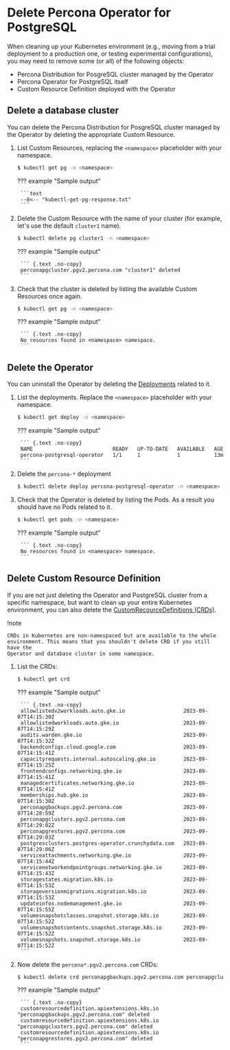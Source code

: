 # Delete Percona Operator for PostgreSQL

When cleaning up your Kubernetes environment (e.g., moving from a trial
deployment to a production one, or testing experimental configurations), you may
need to remove some (or all) of the following objects:

* Percona Distribution for PosgreSQL cluster managed by the Operator
* Percona Operator for PostgreSQL itself
* Custom Resource Definition deployed with the Operator

## Delete a database cluster

You can delete the Percona Distribution for PosgreSQL cluster managed by the
Operator by deleting the appropriate Custom Resource.

1. List Custom Resources, replacing the `<namespace>` placeholder with your
    namespace.
    
    ``` {.bash data-prompt="$"}
    $ kubectl get pg -n <namespace>
    ```

    ??? example "Sample output"

        ```text
        --8<-- "kubectl-get-pg-response.txt"
        ```

2. Delete the Custom Resource with the name of your cluster (for example, let's
    use the default `cluster1` name).

    ``` {.bash data-prompt="$"}
    $ kubectl delete pg cluster1 -n <namespace>
    ```

    ??? example "Sample output"

        ``` {.text .no-copy}
        perconapgcluster.pgv2.percona.com "cluster1" deleted
        ```

3. Check that the cluster is deleted by listing the available Custom Resources
    once again.

    ``` {.bash data-prompt="$"}
    $ kubectl get pg -n <namespace>
    ``` 

    ??? example "Sample output"

        ``` {.text .no-copy}
        No resources found in <namespace> namespace.
        ```

## Delete the Operator

You can uninstall the Operator by deleting the [Deployments](https://kubernetes.io/docs/concepts/workloads/controllers/deployment/)
related to it.

1. List the deployments. Replace the `<namespace>` placeholder with your
    namespace.
    
    ``` {.bash data-prompt="$"}
    $ kubectl get deploy -n <namespace>
    ```

    ??? example "Sample output"

        ``` {.text .no-copy}
        NAME                          READY   UP-TO-DATE   AVAILABLE   AGE
        percona-postgresql-operator   1/1     1            1           13m
        ```

2. Delete the `percona-*` deployment

    ``` {.bash data-prompt="$"}
    $ kubectl delete deploy percona-postgresql-operator -n <namespace>
    ```

3. Check that the Operator is deleted by listing the Pods. As a result you
    should have no Pods related to it.

    ``` {.bash data-prompt="$"}
    $ kubectl get pods -n <namespace>
    ``` 

    ??? example "Sample output"

        ``` {.text .no-copy}
        No resources found in <namespace> namespace.
        ```

## Delete Custom Resource Definition

If you are not just deleting the Operator and PostgreSQL cluster from a specific
namespace, but want to clean up your entire Kubernetes environment,
you can also delete the [CustomRecourceDefinitions (CRDs)](https://kubernetes.io/docs/concepts/extend-kubernetes/api-extension/custom-resources/#customresourcedefinitions). 

!note 

    CRDs in Kubernetes are non-namespaced but are available to the whole
    environment. This means that you shouldn't delete CRD if you still have the
    Operator and database cluster in some namespace.

1. List the CRDs:

    ``` {.bash data-prompt="$"}
    $ kubectl get crd
    ```

    ??? example "Sample output"

        ``` {.text .no-copy}
        allowlistedv2workloads.auto.gke.io                   2023-09-07T14:15:30Z
        allowlistedworkloads.auto.gke.io                     2023-09-07T14:15:29Z
        audits.warden.gke.io                                 2023-09-07T14:15:32Z
        backendconfigs.cloud.google.com                      2023-09-07T14:15:41Z
        capacityrequests.internal.autoscaling.gke.io         2023-09-07T14:15:25Z
        frontendconfigs.networking.gke.io                    2023-09-07T14:15:41Z
        managedcertificates.networking.gke.io                2023-09-07T14:15:41Z
        memberships.hub.gke.io                               2023-09-07T14:15:30Z
        perconapgbackups.pgv2.percona.com                    2023-09-07T14:28:59Z
        perconapgclusters.pgv2.percona.com                   2023-09-07T14:29:02Z
        perconapgrestores.pgv2.percona.com                   2023-09-07T14:29:03Z
        postgresclusters.postgres-operator.crunchydata.com   2023-09-07T14:29:06Z
        serviceattachments.networking.gke.io                 2023-09-07T14:15:44Z
        servicenetworkendpointgroups.networking.gke.io       2023-09-07T14:15:43Z
        storagestates.migration.k8s.io                       2023-09-07T14:15:53Z
        storageversionmigrations.migration.k8s.io            2023-09-07T14:15:53Z
        updateinfos.nodemanagement.gke.io                    2023-09-07T14:15:55Z
        volumesnapshotclasses.snapshot.storage.k8s.io        2023-09-07T14:15:52Z
        volumesnapshotcontents.snapshot.storage.k8s.io       2023-09-07T14:15:52Z
        volumesnapshots.snapshot.storage.k8s.io              2023-09-07T14:15:52Z
        ```

2. Now delete the `percona*.pgv2.percona.com` CRDs:

    ``` {.bash data-prompt="$"}
    $ kubectl delete crd perconapgbackups.pgv2.percona.com perconapgclusters.pgv2.percona.com perconapgrestores.pgv2.percona.com
    ```

    ??? example "Sample output"

        ``` {.text .no-copy}
        customresourcedefinition.apiextensions.k8s.io "perconapgbackups.pgv2.percona.com" deleted
        customresourcedefinition.apiextensions.k8s.io "perconapgclusters.pgv2.percona.com" deleted
        customresourcedefinition.apiextensions.k8s.io "perconapgrestores.pgv2.percona.com" deleted
        ```
